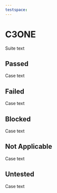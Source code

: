 ```yaml
---
testspace:
---
```

# C3ONE
Suite text
## Passed
Case text
## Failed
Case text
## Blocked
Case text
## Not Applicable
Case text
## Untested
Case text
